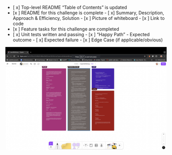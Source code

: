- [ x] Top-level README “Table of Contents” is updated
- [x ] README for this challenge is complete
       - [ x] Summary, Description, Approach & Efficiency, Solution
       - [x ] Picture of whiteboard
       - [x ] Link to code
- [x ] Feature tasks for this challenge are completed
- [ x] Unit tests written and passing
       - [x ] “Happy Path” - Expected outcome
       - [ x] Expected failure
       - [x ] Edge Case (if applicable/obvious)

![insertShiftArray](../../../insertShiftArray.png)
